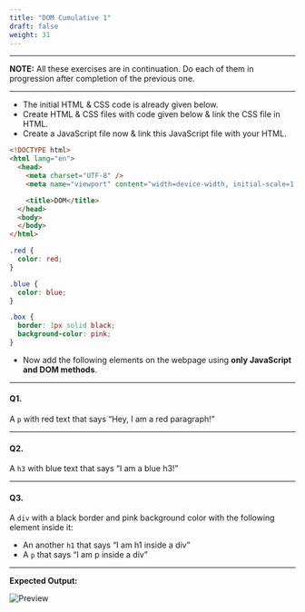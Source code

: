 ```yaml
---
title: "DOM Cumulative 1"
draft: false
weight: 31
---
```


---

**NOTE:** All these exercises are in continuation. Do each of them in progression after completion of the previous one.

---

- The initial HTML & CSS code is already given below.
- Create HTML & CSS files with code given below & link the CSS file in HTML.
- Create a JavaScript file now & link this JavaScript file with your HTML.

```html
<!DOCTYPE html>
<html lang="en">
  <head>
    <meta charset="UTF-8" />
    <meta name="viewport" content="width=device-width, initial-scale=1.0" />

    <title>DOM</title>
  </head>
  <body>
  </body>
</html>
```

```css
.red {
  color: red;
}

.blue {
  color: blue;
}

.box {
  border: 1px solid black;
  background-color: pink;
}
```

- Now add the following elements on the webpage using **only JavaScript and DOM methods**.

---

#### Q1.

A `p` with red text that says “Hey, I am a red paragraph!”

---

#### Q2.

A `h3` with blue text that says “I am a blue h3!”

---

#### Q3.

A `div` with a black border and pink background color with the following element inside it:
  - An another `h1` that says “I am h1 inside a div”
  - A `p` that says “I am p inside a div”

---

**Expected Output:**

![Preview](../../../../images/exercises/dom-final1/preview.png)